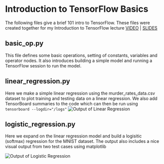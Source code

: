 # Introduction to TensorFlow Basics

The following files give a brief 101 intro to TensorFlow. These files were created together for my Introduction to TensorFlow lecture [VIDEO](https://youtu.be/I9vz34sY16I) | [SLIDES](https://drive.google.com/open?id=0B0UHx_6DZC6_U2NLTnhnZkZ0YUU)

## basic_op.py
This file defines some basic operations, setting of constants, variables and operator nodes. It also introduces building a simple model and running a TensorFlow session to run the model.

## linear_regression.py
Here we make a simple linear regression using the murder_rates_data.csv dataset to plot training and testing data on a linear regression. We also add TensorBoard summaries to the code which can then be run using `tensorboard --logdir="/logs"`
![Output of Linear Regression](https://raw.githubusercontent.com/jaungiers/TensorFlow-Intro/master/output_linear_regression.PNG "Output of Linear Regression")


## logistic_regression.py
Here we expand on the linear regression model and build a logisitic (softmax) regression for the MNIST dataset. The output also includes a nice visual output from two test cases using matplotlib

![Output of Logistic Regression](https://raw.githubusercontent.com/jaungiers/TensorFlow-Intro/master/output_logistic_regression.PNG "Output of Logistic Regression")